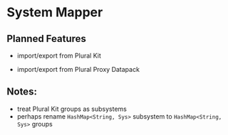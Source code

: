 # System Mapper


## Planned Features

* import/export from Plural Kit

* import/export from Plural Proxy Datapack

## Notes:

* treat Plural Kit groups as subsystems
* perhaps rename `HashMap<String, Sys>` subsystem to `HashMap<String, Sys>` groups
